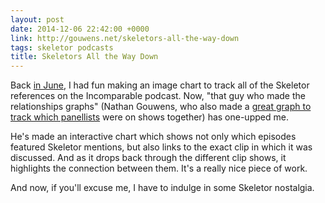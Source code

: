 ```yaml
---
layout: post
date: 2014-12-06 22:42:00 +0000
link: http://gouwens.net/skeletors-all-the-way-down
tags: skeletor podcasts
title: Skeletors All the Way Down
---
```


Back [in June][me], I had fun making an image chart to track all of the Skeletor references on the Incomparable podcast. Now, "that guy who made the relationships graphs" (Nathan Gouwens, who also made a [great graph to track which panellists][panel] were on shows together) has one-upped me.

He's made an interactive chart which shows not only which episodes featured Skeletor mentions, but also links to the exact clip in which it was discussed. And as it drops back through the different clip shows, it highlights the connection between them. It's a really nice piece of work.

And now, if you'll excuse me, I have to indulge in some Skeletor nostalgia.

[me]: /2014/06/skeletor/
[panel]: http://gouwens.net/people-of-the-incomparable
